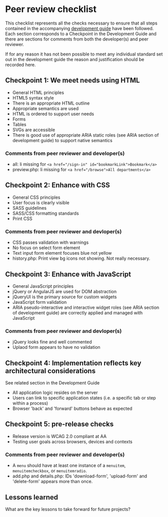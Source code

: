 # Peer review checklist

This checklist represents all the checks necessary to ensure that all steps contained in the accompanying [development guide](development-guide.md) have been followed. Each section corresponds to a Checkpoint in the Development Guide and there are sections for comments from both the developer(s) and peer reviewer.

If for any reason it has not been possible to meet any individual standard set out in the development guide the reason and justification should be recorded here.

## Checkpoint 1: We meet needs using HTML

* General HTML principles
* HTML5 syntax style
* There is an appropriate HTML outline
* Appropriate semantics are used
* HTML is ordered to support user needs
* Forms
* Tables
* SVGs are accessible
* There is good use of appropriate ARIA static roles (see ARIA section of development guide) to support native semantics

### Comments from peer reviewer and developer(s)

* all: li missing for `<a href="/sign-in" id="bookmarkLink">Bookmark</a>`
* preview.php: li missing for `<a href="/browse">All departments</a>`

## Checkpoint 2: Enhance with CSS

* General CSS principles
* User focus is clearly visible
* SASS guidelines
* SASS/CSS formatting standards
* Print CSS

### Comments from peer reviewer and devloper(s)

* CSS passes validation with warnings
* No focus on select form element
* Text input form element focuses blue not yellow
* history.php: Print view bg icons not showing. Not really necessary. 

## Checkpoint 3: Enhance with JavaScript

* General JavaScript principles
* jQuery or AngularJS are used for DOM abstraction
* jQueryUI is the primary source for custom widgets
* JavaScript form validation
* ARIA pseudo-interactive and interactive widget roles (see ARIA section of development guide) are correctly applied and managed with JavaScript

### Comments from peer reviewer and devloper(s)

* jQuery looks fine and well commented
* Uplaod form appears to have no validation

## Checkpoint 4: Implementation reflects key architectural considerations

See related section in the Development Guide

* All application logic resides on the server
* Users can link to specific application states (i.e. a specific tab or step within a process)
* Browser 'back' and 'forward' buttons behave as expected

## Checkpoint 5: pre-release checks

* Release version is WCAG 2.0 compliant at AA
* Testing user goals across browsers, devices and contexts

### Comments from peer reviewer and developer(s)

* A `menu` should have at least one instance of a `menuitem`, `menuitemcheckbox`, or `menuitemradio`.
* add.php and details.php: IDs 'download-form', 'upload-form' and 'delete-form' appears more than once.

## Lessons learned

What are the key lessons to take forward for future projects?






